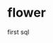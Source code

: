 # flower
first sql
<img src="https://images.template.net/wp-content/uploads/2015/09/24202443/Astonishing-Free-Flower-Wallpaper.jpg" alt="">
